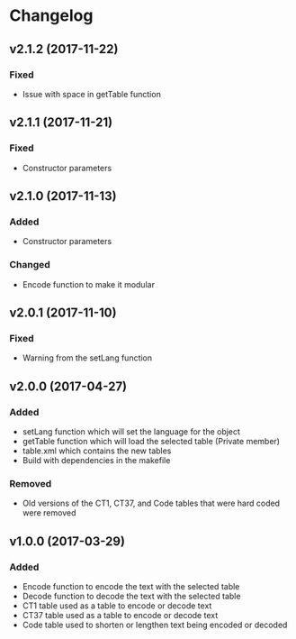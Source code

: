 # Changelog

## v2.1.2 (2017-11-22)
### Fixed
* Issue with space in getTable function


## v2.1.1 (2017-11-21)
### Fixed
* Constructor parameters


## v2.1.0 (2017-11-13)
### Added
* Constructor parameters

### Changed
* Encode function to make it modular


## v2.0.1 (2017-11-10)
### Fixed
* Warning from the setLang function


## v2.0.0 (2017-04-27)
### Added
* setLang function which will set the language for the object
* getTable function which will load the selected table (Private member)
* table.xml which contains the new tables
* Build with dependencies in the makefile

### Removed
* Old versions of the CT1, CT37, and Code tables that were hard coded were removed


## v1.0.0 (2017-03-29)
### Added
* Encode function to encode the text with the selected table
* Decode function to decode the text with the selected table
* CT1 table used as a table to encode or decode text
* CT37 table used as a table to encode or decode text
* Code table used to shorten or lengthen text being encoded or decoded
